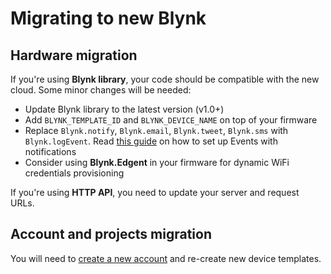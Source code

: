 # Migrating to new Blynk

## Hardware migration

If you're using **Blynk library**, your code should be compatible with the new cloud. Some minor changes will be needed:

* Update Blynk library to the latest version \(v1.0+\)
* Add `BLYNK_TEMPLATE_ID` and `BLYNK_DEVICE_NAME` on top of your firmware
* Replace `Blynk.notify`, `Blynk.email`, `Blynk.tweet`, `Blynk.sms` with `Blynk.logEvent`. Read [this guide](../blynk.apps/notifications.md) on how to set up Events with notifications
* Consider using **Blynk.Edgent** in your firmware for dynamic WiFi credentials provisioning

If you're using **HTTP API**, you need to update your server and request URLs.

## Account and projects migration

You will need to [create a new account](https://blynk.cloud/) and re-create new device templates.

